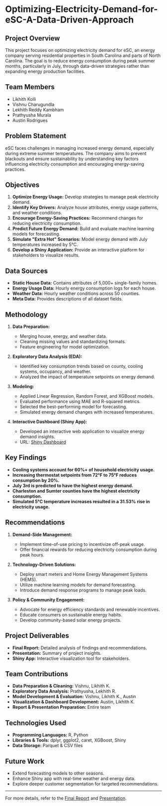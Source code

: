 # Optimizing-Electricity-Demand-for-eSC-A-Data-Driven-Approach

## Project Overview
This project focuses on optimizing electricity demand for eSC, an energy company serving residential properties in South Carolina and parts of North Carolina. The goal is to reduce energy consumption during peak summer months, particularly in July, through data-driven strategies rather than expanding energy production facilities.

## Team Members
- Likhith Kolli
- Vishnu Charugundla
- Lekhith Reddy Kambham
- Prathyusha Murala
- Austin Rodrigues

## Problem Statement
eSC faces challenges in managing increased energy demand, especially during extreme summer temperatures. The company aims to prevent blackouts and ensure sustainability by understanding key factors influencing electricity consumption and encouraging energy-saving practices.

## Objectives
1. **Optimize Energy Usage:** Develop strategies to manage peak electricity demand.
2. **Identify Key Drivers:** Analyze house attributes, energy usage patterns, and weather conditions.
3. **Encourage Energy-Saving Practices:** Recommend changes for reducing electricity consumption.
4. **Predict Future Energy Demand:** Build and evaluate machine learning models for forecasting.
5. **Simulate "Extra Hot" Scenarios:** Model energy demand with July temperatures increased by 5°C.
6. **Develop a Shiny Application:** Provide an interactive platform for stakeholders to visualize results.

## Data Sources
- **Static House Data:** Contains attributes of 5,000+ single-family homes.
- **Energy Usage Data:** Hourly energy consumption logs for each house.
- **Weather Data:** Hourly weather conditions across 50 counties.
- **Meta Data:** Provides descriptions of all dataset fields.

## Methodology
1. **Data Preparation:**
   - Merging house, energy, and weather data.
   - Cleaning missing values and standardizing formats.
   - Feature engineering for model optimization.
  
2. **Exploratory Data Analysis (EDA):**
   - Identified key consumption trends based on county, cooling systems, occupancy, and weather.
   - Analyzed the impact of temperature setpoints on energy demand.

3. **Modeling:**
   - Applied Linear Regression, Random Forest, and XGBoost models.
   - Evaluated performance using MAE and R-squared metrics.
   - Selected the best-performing model for forecasting.
   - Simulated energy demand changes with increased temperatures.

4. **Interactive Dashboard (Shiny App):**
   - Developed an interactive web application to visualize energy demand insights.
   - URL: [Shiny Dashboard](https://klikhith.shinyapps.io/final_shiny/)

## Key Findings
- **Cooling systems account for 60%+ of household electricity usage.**
- **Increasing thermostat setpoints from 72°F to 75°F reduces consumption by 20%.**
- **July 3rd is predicted to have the highest energy demand.**
- **Charleston and Sumter counties have the highest electricity consumption.**
- **Simulated 5°C temperature increases resulted in a 31.53% rise in electricity usage.**

## Recommendations
1. **Demand-Side Management:**
   - Implement time-of-use pricing to incentivize off-peak usage.
   - Offer financial rewards for reducing electricity consumption during peak hours.

2. **Technology-Driven Solutions:**
   - Deploy smart meters and Home Energy Management Systems (HEMS).
   - Utilize machine learning models for demand forecasting.
   - Introduce demand response programs to manage peak loads.

3. **Policy & Community Engagement:**
   - Advocate for energy efficiency standards and renewable incentives.
   - Educate consumers on sustainable energy habits.
   - Develop community-based solar energy projects.

## Project Deliverables
- **Final Report:** Detailed analysis of findings and recommendations.
- **Presentation:** Summary of project insights.
- **Shiny App:** Interactive visualization tool for stakeholders.

## Team Contributions
- **Data Preparation & Cleaning:** Vishnu, Likhith K.
- **Exploratory Data Analysis:** Prathyusha, Lekhith R.
- **Model Development & Evaluation:** Vishnu, Likhith K., Austin
- **Visualization & Dashboard Development:** Austin, Likhith K.
- **Report & Presentation Preparation:** Entire team

## Technologies Used
- **Programming Languages:** R, Python
- **Libraries & Tools:** dplyr, ggplot2, caret, XGBoost, Shiny
- **Data Storage:** Parquet & CSV files

## Future Work
- Extend forecasting models to other seasons.
- Enhance Shiny app with real-time weather and energy data.
- Explore deeper customer segmentation for targeted recommendations.

---

For more details, refer to the [Final Report](./Group-5-Project-Report.pdf) and [Presentation](./Optimizing-Electricity-Demand-for-eSC-A-Data-Driven-Approach.pptx).
